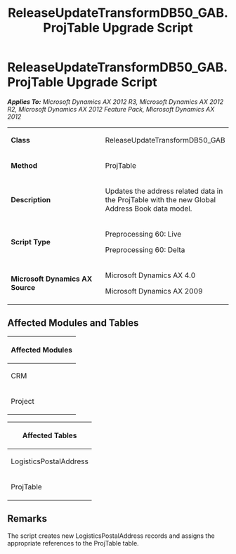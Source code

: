 ﻿---
title: ReleaseUpdateTransformDB50_GAB.ProjTable Upgrade Script
TOCTitle: ReleaseUpdateTransformDB50_GAB.ProjTable Upgrade Script
ms:assetid: f4bab12d-ed45-ad61-38d6-779d06ffb3eb
ms:mtpsurl: https://msdn.microsoft.com/en-us/library/JJ737558(v=AX.60)
ms:contentKeyID: 49712251
ms.date: 05/18/2015
mtps_version: v=AX.60
---

# ReleaseUpdateTransformDB50\_GAB.ProjTable Upgrade Script 


_**Applies To:** Microsoft Dynamics AX 2012 R3, Microsoft Dynamics AX 2012 R2, Microsoft Dynamics AX 2012 Feature Pack, Microsoft Dynamics AX 2012_

<table>
<colgroup>
<col style="width: 50%" />
<col style="width: 50%" />
</colgroup>
<tbody>
<tr class="odd">
<td><p><strong>Class</strong></p></td>
<td><p>ReleaseUpdateTransformDB50_GAB</p></td>
</tr>
<tr class="even">
<td><p><strong>Method</strong></p></td>
<td><p>ProjTable</p></td>
</tr>
<tr class="odd">
<td><p><strong>Description</strong></p></td>
<td><p>Updates the address related data in the ProjTable with the new Global Address Book data model.</p></td>
</tr>
<tr class="even">
<td><p><strong>Script Type</strong></p></td>
<td><p>Preprocessing 60: Live</p>
<p>Preprocessing 60: Delta</p></td>
</tr>
<tr class="odd">
<td><p><strong>Microsoft Dynamics AX Source</strong></p></td>
<td><p>Microsoft Dynamics AX 4.0</p>
<p>Microsoft Dynamics AX 2009</p></td>
</tr>
</tbody>
</table>


## Affected Modules and Tables

<table>
<colgroup>
<col style="width: 100%" />
</colgroup>
<thead>
<tr class="header">
<th><p>Affected Modules</p></th>
</tr>
</thead>
<tbody>
<tr class="odd">
<td><p>CRM</p></td>
</tr>
<tr class="even">
<td><p>Project</p></td>
</tr>
</tbody>
</table>


<table>
<colgroup>
<col style="width: 100%" />
</colgroup>
<thead>
<tr class="header">
<th><p>Affected Tables</p></th>
</tr>
</thead>
<tbody>
<tr class="odd">
<td><p>LogisticsPostalAddress</p></td>
</tr>
<tr class="even">
<td><p>ProjTable</p></td>
</tr>
</tbody>
</table>


## Remarks

The script creates new LogisticsPostalAddress records and assigns the appropriate references to the ProjTable table.

  


